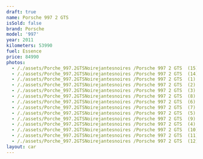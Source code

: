 ```yaml
---
draft: true
name: Porsche 997 2 GTS
isSold: false
brand: Porsche
model: '997'
year: 2011
kilometers: 53990
fuel: Essence
price: 84990
photos:
  - /./assets/Porche_997.2GTSNoirejantesnoires /Porsche 997 2 GTS  (15).jpg
  - /./assets/Porche_997.2GTSNoirejantesnoires /Porsche 997 2 GTS  (14).jpg
  - /./assets/Porche_997.2GTSNoirejantesnoires /Porsche 997 2 GTS  (1).jpg
  - /./assets/Porche_997.2GTSNoirejantesnoires /Porsche 997 2 GTS  (2).jpg
  - /./assets/Porche_997.2GTSNoirejantesnoires /Porsche 997 2 GTS  (3).jpg
  - /./assets/Porche_997.2GTSNoirejantesnoires /Porsche 997 2 GTS  (8).jpg
  - /./assets/Porche_997.2GTSNoirejantesnoires /Porsche 997 2 GTS  (6).jpg
  - /./assets/Porche_997.2GTSNoirejantesnoires /Porsche 997 2 GTS  (7).jpg
  - /./assets/Porche_997.2GTSNoirejantesnoires /Porsche 997 2 GTS  (5).jpg
  - /./assets/Porche_997.2GTSNoirejantesnoires /Porsche 997 2 GTS  (9).jpg
  - /./assets/Porche_997.2GTSNoirejantesnoires /Porsche 997 2 GTS  (4).jpg
  - /./assets/Porche_997.2GTSNoirejantesnoires /Porsche 997 2 GTS  (10).jpg
  - /./assets/Porche_997.2GTSNoirejantesnoires /Porsche 997 2 GTS  (11).jpg
  - /./assets/Porche_997.2GTSNoirejantesnoires /Porsche 997 2 GTS  (12).jpg
layout: car
---
```


